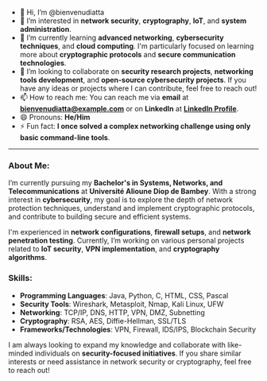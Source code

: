 - 👋 Hi, I’m @bienvenudiatta
- 👀 I’m interested in **network security**, **cryptography**, **IoT**, and **system administration**.
- 🌱 I’m currently learning **advanced networking**, **cybersecurity techniques**, and **cloud computing**. I'm particularly focused on learning more about **cryptographic protocols** and **secure communication technologies**.
- 💞️ I’m looking to collaborate on **security research projects**, **networking tools development**, and **open-source cybersecurity projects**. If you have any ideas or projects where I can contribute, feel free to reach out!
- 📫 How to reach me: You can reach me via **email** at **bienvenudiatta@example.com** or on **LinkedIn** at **[LinkedIn Profile](https://www.linkedin.com/in/bienvenudiatta)**.
- 😄 Pronouns: **He/Him**
- ⚡ Fun fact: **I once solved a complex networking challenge using only basic command-line tools**.
  
---

### About Me:

I’m currently pursuing my **Bachelor's in Systems, Networks, and Telecommunications** at **Université Alioune Diop de Bambey**. With a strong interest in **cybersecurity**, my goal is to explore the depth of network protection techniques, understand and implement cryptographic protocols, and contribute to building secure and efficient systems. 

I'm experienced in **network configurations**, **firewall setups**, and **network penetration testing**. Currently, I’m working on various personal projects related to **IoT security**, **VPN implementation**, and **cryptography algorithms**. 

### Skills:

- **Programming Languages**: Java, Python, C, HTML, CSS, Pascal
- **Security Tools**: Wireshark, Metasploit, Nmap, Kali Linux, UFW
- **Networking**: TCP/IP, DNS, HTTP, VPN, DMZ, Subnetting
- **Cryptography**: RSA, AES, Diffie-Hellman, SSL/TLS
- **Frameworks/Technologies**: VPN, Firewall, IDS/IPS, Blockchain Security

I am always looking to expand my knowledge and collaborate with like-minded individuals on **security-focused initiatives**. If you share similar interests or need assistance in network security or cryptography, feel free to reach out!
